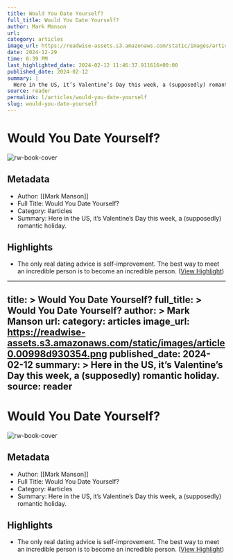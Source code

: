 ```yaml
---
title: Would You Date Yourself?
full_title: Would You Date Yourself?
author: Mark Manson
url: 
category: articles
image_url: https://readwise-assets.s3.amazonaws.com/static/images/article0.00998d930354.png
date: 2024-12-29
time: 6:39 PM
last_highlighted_date: 2024-02-12 11:46:37.911616+00:00
published_date: 2024-02-12
summary: |
  Here in the US, it’s Valentine’s Day this week, a (supposedly) romantic holiday.
source: reader
permalink: l/articles/would-you-date-yourself
slug: would-you-date-yourself
---
```

# Would You Date Yourself?

![rw-book-cover](https://readwise-assets.s3.amazonaws.com/static/images/article0.00998d930354.png)

## Metadata
- Author: [[Mark Manson]]
- Full Title: Would You Date Yourself?
- Category: #articles
- Summary: Here in the US, it’s Valentine’s Day this week, a (supposedly) romantic holiday.

## Highlights
- The only real dating advice is self-improvement. The best way to meet an incredible person is to become an incredible person. ([View Highlight](https://read.readwise.io/read/01hpej7yrp63drhk56pqbxkx6y))


---
title: >
  Would You Date Yourself?
full_title: >
  Would You Date Yourself?
author: >
  Mark Manson
url: 
category: articles
image_url: https://readwise-assets.s3.amazonaws.com/static/images/article0.00998d930354.png
published_date: 2024-02-12
summary: >
  Here in the US, it’s Valentine’s Day this week, a (supposedly) romantic holiday.
source: reader
---
# Would You Date Yourself?

![rw-book-cover](https://readwise-assets.s3.amazonaws.com/static/images/article0.00998d930354.png)

## Metadata
- Author: [[Mark Manson]]
- Full Title: Would You Date Yourself?
- Category: #articles
- Summary: Here in the US, it’s Valentine’s Day this week, a (supposedly) romantic holiday.

## Highlights
- The only real dating advice is self-improvement. The best way to meet an incredible person is to become an incredible person. ([View Highlight](https://read.readwise.io/read/01hpej7yrp63drhk56pqbxkx6y))


